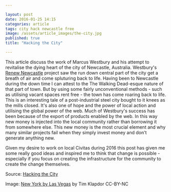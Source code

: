 ```yaml
---

layout: post
date: 2016-01-25 14:15
categories: article
tags: city hack newcastle free 
image: /assets/article_images/the-city.jpg
published: true
title: "Hacking the City"

---
```


This article discuss the work of Marcus Westbury and his attempt to revitalise the dying heart of the city of Newcastle, Australia. Westbury's [Renew Newcastle](http://renewnewcastle.org/) project saw the run down central part of the city get a breath of air and come spluturing back to life. Having been to Newcastle during the down time I can attest to the The Walking Dead-esque nature of that part of town. But by using some fairly unconventional methods - such as utilising vacant spaces rent free - the town has come roaring back to life. This is an interesting tale of a post-industrial steel city bought to it knees as the mills closed. It's also one of hope and the power of local action and utilising the global power of the web. Much of Westbury's success has been because of the export of products enabled by the web. In this way new money is injected into the local community rather than borrowing it from somewhere else. This new money is the most crucial element and why many similar projects fail when they simply invest money and don't generate anything new. 

Given my desire to work on local Civitas during 2016 this post has given me some really good ideas and inspired me to think that change is possible - especially if you focus on creating the infrastructure for the community to create the change themselves. 


Source: [Hacking the City](https://newrepublic.com/article/124470/hacking-city)
 
Image: [New York by Las Vegas](https://flic.kr/p/e6s7Rx) by Tim Klapdor CC-BY-NC
